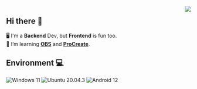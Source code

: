 <img align="right" src="https://github-readme-stats.vercel.app/api/top-langs/?username=futomaki-bit" />

##  Hi there 👋

🖥️ I'm a **Backend** Dev, but **Frontend** is fun too. <br>
🧠 I’m learning [**OBS**](https://obsproject.com/) and [**ProCreate**](https://procreate.art/).<br>

##  Environment 💻
![Windows 11](https://badgen.net/badge/Windows/11/0078d4)
![Ubuntu 20.04.3](https://badgen.net/badge/Ubuntu/20%2e04%2e3/f47421)
![Android 12](https://badgen.net/badge/Android/12/3ddc85)
